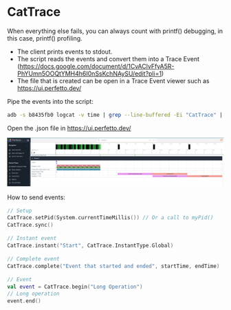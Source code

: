 # CatTrace

When everything else fails, you can always count with printf() debugging, in this case, printf() profiling.

- The client prints events to stdout.
- The script reads the events and convert them into a Trace Event (https://docs.google.com/document/d/1CvAClvFfyA5R-PhYUmn5OOQtYMH4h6I0nSsKchNAySU/edit?pli=1)
- The file that is created can be open in a Trace Event viewer such as https://ui.perfetto.dev/


Pipe the events into the script:

```bash
adb -s b8435fb0 logcat -v time | grep --line-buffered -Ei "CatTrace" | python3 cattrace.py
```

Open the .json file in https://ui.perfetto.dev/

![](https://github.com/goncalopalaio/CatTrace/blob/main/screenshots/screen1.png?raw=true)

How to send events:

```kotlin
// Setup
CatTrace.setPid(System.currentTimeMillis()) // Or a call to myPid()
CatTrace.sync()        
```

```kotlin
// Instant event
CatTrace.instant("Start", CatTrace.InstantType.Global)
```

```kotlin
// Complete event
CatTrace.complete("Event that started and ended", startTime, endTime)
```

```kotlin
// Event
val event = CatTrace.begin("Long Operation")
// Long operation
event.end()
```

